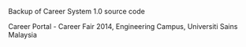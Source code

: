 Backup of Career System 1.0 source code

Career Portal - Career Fair 2014, Engineering Campus, Universiti Sains Malaysia